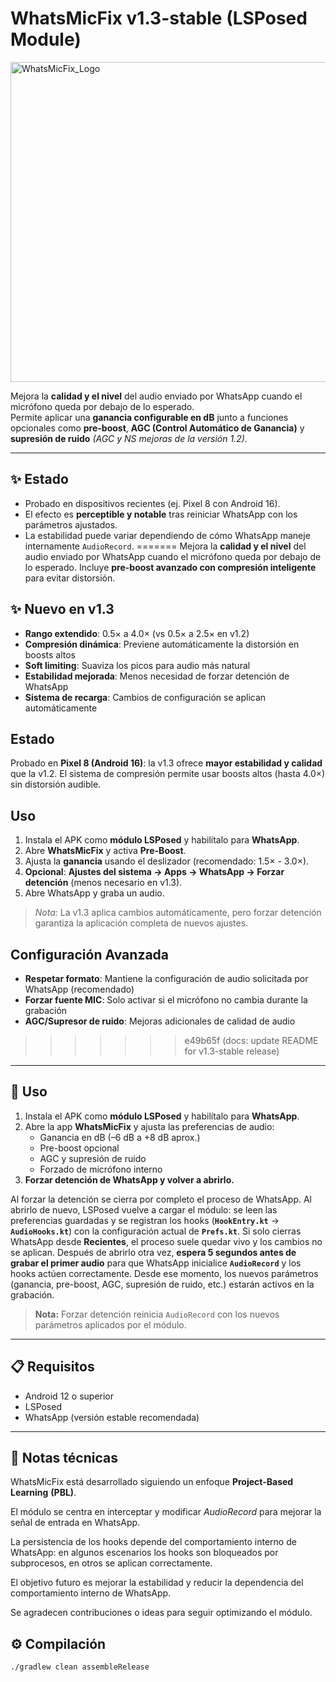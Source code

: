 # WhatsMicFix v1.3-stable (LSPosed Module)

<img width="512" height="512" alt="WhatsMicFix_Logo" src="https://github.com/user-attachments/assets/2394432f-e0d2-456e-8edd-fbe5f5cbe2e1" />

Mejora la **calidad y el nivel** del audio enviado por WhatsApp cuando el micrófono queda por debajo de lo esperado.  
Permite aplicar una **ganancia configurable en dB** junto a funciones opcionales como **pre-boost**, **AGC (Control Automático de Ganancia)** y **supresión de ruido** _(AGC y NS mejoras de la versión 1.2)_.

---

## ✨ Estado
- Probado en dispositivos recientes (ej. Pixel 8 con Android 16).  
- El efecto es **perceptible y notable** tras reiniciar WhatsApp con los parámetros ajustados.  
- La estabilidad puede variar dependiendo de cómo WhatsApp maneje internamente `AudioRecord`.
=======
Mejora la **calidad y el nivel** del audio enviado por WhatsApp cuando el micrófono queda por debajo de lo esperado. Incluye **pre-boost avanzado con compresión inteligente** para evitar distorsión.

## ✨ Nuevo en v1.3
- **Rango extendido**: 0.5× a 4.0× (vs 0.5× a 2.5× en v1.2)
- **Compresión dinámica**: Previene automáticamente la distorsión en boosts altos
- **Soft limiting**: Suaviza los picos para audio más natural
- **Estabilidad mejorada**: Menos necesidad de forzar detención de WhatsApp
- **Sistema de recarga**: Cambios de configuración se aplican automáticamente

## Estado
Probado en **Pixel 8 (Android 16)**: la v1.3 ofrece **mayor estabilidad y calidad** que la v1.2. El sistema de compresión permite usar boosts altos (hasta 4.0×) sin distorsión audible.

## Uso
1. Instala el APK como **módulo LSPosed** y habilítalo para **WhatsApp**.
2. Abre **WhatsMicFix** y activa **Pre-Boost**.
3. Ajusta la **ganancia** usando el deslizador (recomendado: 1.5× - 3.0×).
4. **Opcional**: **Ajustes del sistema → Apps → WhatsApp → Forzar detención** (menos necesario en v1.3).
5. Abre WhatsApp y graba un audio.

> *Nota:* La v1.3 aplica cambios automáticamente, pero forzar detención garantiza la aplicación completa de nuevos ajustes.

## Configuración Avanzada
- **Respetar formato**: Mantiene la configuración de audio solicitada por WhatsApp (recomendado)
- **Forzar fuente MIC**: Solo activar si el micrófono no cambia durante la grabación
- **AGC/Supresor de ruido**: Mejoras adicionales de calidad de audio
>>>>>>> e49b65f (docs: update README for v1.3-stable release)

---

## 🚀 Uso
1. Instala el APK como **módulo LSPosed** y habilítalo para **WhatsApp**.  
2. Abre la app **WhatsMicFix** y ajusta las preferencias de audio:  
   - Ganancia en dB (–6 dB a +8 dB aprox.)  
   - Pre-boost opcional  
   - AGC y supresión de ruido  
   - Forzado de micrófono interno  
3. **Forzar detención de WhatsApp y volver a abrirlo.**

Al forzar la detención se cierra por completo el proceso de WhatsApp. Al abrirlo de nuevo, LSPosed vuelve a cargar el módulo: se leen las preferencias guardadas y se registran los hooks (**`HookEntry.kt`** → **`AudioHooks.kt`**) con la configuración actual de **`Prefs.kt`**.
Si solo cierras WhatsApp desde **Recientes**, el proceso suele quedar vivo y los cambios no se aplican.
Después de abrirlo otra vez, **espera 5 segundos antes de grabar el primer audio** para que WhatsApp inicialice **`AudioRecord`** y los hooks actúen correctamente. Desde ese momento, los nuevos parámetros (ganancia, pre-boost, AGC, supresión de ruido, etc.) estarán activos en la grabación.

> **Nota:** Forzar detención reinicia `AudioRecord` con los nuevos parámetros aplicados por el módulo.

---

## 📋 Requisitos
- Android 12 o superior  
- LSPosed  
- WhatsApp (versión estable recomendada)  

---

## 📌 Notas técnicas

WhatsMicFix está desarrollado siguiendo un enfoque **Project-Based Learning** **(PBL)**.

El módulo se centra en interceptar y modificar _AudioRecord_ para mejorar la señal de entrada en WhatsApp.

La persistencia de los hooks depende del comportamiento interno de WhatsApp: en algunos escenarios los hooks son bloqueados por subprocesos, en otros se aplican correctamente.

El objetivo futuro es mejorar la estabilidad y reducir la dependencia del comportamiento interno de WhatsApp.

Se agradecen contribuciones o ideas para seguir optimizando el módulo.


## ⚙️ Compilación
```bash
./gradlew clean assembleRelease
